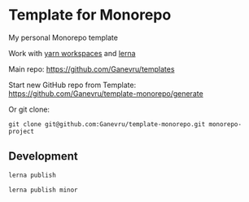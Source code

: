 # Template for Monorepo

My personal Monorepo template

Work with [yarn workspaces](https://legacy.yarnpkg.com/en/docs/workspaces) and [lerna](https://github.com/lerna/lerna)

Main repo: https://github.com/Ganevru/templates

Start new GitHub repo from Template: https://github.com/Ganevru/template-monorepo/generate

Or git clone:

```
git clone git@github.com:Ganevru/template-monorepo.git monorepo-project
```

## Development

```bash
lerna publish
```

```bash
lerna publish minor
```
